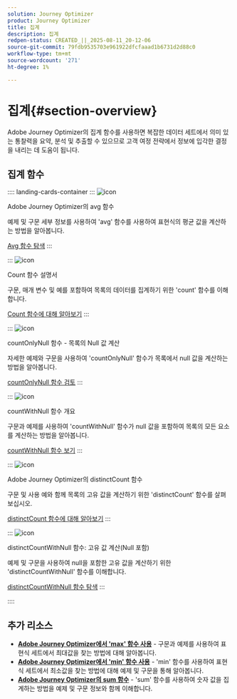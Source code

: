 ```yaml
---
solution: Journey Optimizer
product: Journey Optimizer
title: 집계
description: 집계
redpen-status: CREATED_||_2025-08-11_20-12-06
source-git-commit: 79fdb9535703e961922dfcfaaad1b6731d2d88c0
workflow-type: tm+mt
source-wordcount: '271'
ht-degree: 1%

---
```



# 집계{#section-overview}

Adobe Journey Optimizer의 집계 함수를 사용하면 복잡한 데이터 세트에서 의미 있는 통찰력을 요약, 분석 및 추출할 수 있으므로 고객 여정 전략에서 정보에 입각한 결정을 내리는 데 도움이 됩니다.

## 집계 함수

:::: landing-cards-container
:::
![icon](https://cdn.experienceleague.adobe.com/icons/code-branch.svg)

Adobe Journey Optimizer의 avg 함수

예제 및 구문 세부 정보를 사용하여 &#39;avg&#39; 함수를 사용하여 표현식의 평균 값을 계산하는 방법을 알아봅니다.

[Avg 함수 탐색](../using/building-journeys/functions/functionavg.md)
:::

:::
![icon](https://cdn.experienceleague.adobe.com/icons/code-branch.svg)

Count 함수 설명서

구문, 매개 변수 및 예를 포함하여 목록의 데이터를 집계하기 위한 &#39;count&#39; 함수를 이해합니다.

[Count 함수에 대해 알아보기](../using/building-journeys/functions/functioncount.md)
:::

:::
![icon](https://cdn.experienceleague.adobe.com/icons/code-branch.svg)

countOnlyNull 함수 - 목록의 Null 값 계산

자세한 예제와 구문을 사용하여 &#39;countOnlyNull&#39; 함수가 목록에서 null 값을 계산하는 방법을 알아봅니다.

[countOnlyNull 함수 검토](../using/building-journeys/functions/functioncountonlynull.md)
:::

:::
![icon](https://cdn.experienceleague.adobe.com/icons/code-branch.svg)

countWithNull 함수 개요

구문과 예제를 사용하여 &#39;countWithNull&#39; 함수가 null 값을 포함하여 목록의 모든 요소를 계산하는 방법을 알아봅니다.

[countWithNull 함수 보기](../using/building-journeys/functions/functioncountwithnull.md)
:::

:::
![icon](https://cdn.experienceleague.adobe.com/icons/code-branch.svg)

Adobe Journey Optimizer의 distinctCount 함수

구문 및 사용 예와 함께 목록의 고유 값을 계산하기 위한 &#39;distinctCount&#39; 함수를 살펴보십시오.

[distinctCount 함수에 대해 알아보기](../using/building-journeys/functions/functiondistinctcount.md)
:::

:::
![icon](https://cdn.experienceleague.adobe.com/icons/code-branch.svg)

distinctCountWithNull 함수: 고유 값 계산(Null 포함)

예제 및 구문을 사용하여 null을 포함한 고유 값을 계산하기 위한 &#39;distinctCountWithNull&#39; 함수를 이해합니다.

[distinctCountWithNull 함수 탐색](../using/building-journeys/functions/functiondistinctcountwithnull.md)
:::

::::


## 추가 리소스

- **[Adobe Journey Optimizer에서 &#39;max&#39; 함수 사용](../using/building-journeys/functions/functionmax.md)** - 구문과 예제를 사용하여 표현식 세트에서 최대값을 찾는 방법에 대해 알아봅니다.
- **[Adobe Journey Optimizer에서 &#39;min&#39; 함수 사용](../using/building-journeys/functions/functionmin.md)** - &#39;min&#39; 함수를 사용하여 표현식 세트에서 최소값을 찾는 방법에 대해 예제 및 구문을 통해 알아봅니다.
- **[Adobe Journey Optimizer의 sum 함수](../using/building-journeys/functions/functionsum.md)** - &#39;sum&#39; 함수를 사용하여 숫자 값을 집계하는 방법을 예제 및 구문 정보와 함께 이해합니다.
